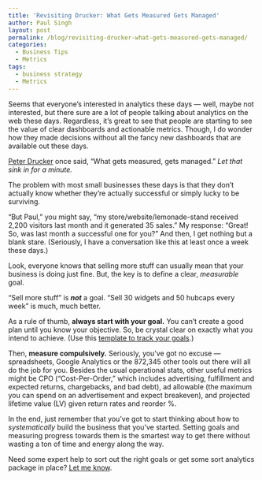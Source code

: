```yaml
---
title: 'Revisiting Drucker: What Gets Measured Gets Managed'
author: Paul Singh
layout: post
permalink: /blog/revisiting-drucker-what-gets-measured-gets-managed/
categories:
  - Business Tips
  - Metrics
tags:
  - business strategy
  - Metrics
---
```

Seems that everyone&#8217;s interested in analytics these days &#8212; well, maybe not interested, but there sure are a lot of people talking about analytics on the web these days. Regardless, it&#8217;s great to see that people are starting to see the value of clear dashboards and actionable metrics. Though, I do wonder how they made decisions without all the fancy new dashboards that are available out these days.

[Peter Drucker][1] once said, &#8220;What gets measured, gets managed.&#8221; *Let that sink in for a minute.*

The problem with most small businesses these days is that they don&#8217;t actually know whether they&#8217;re actually successful or simply lucky to be surviving.<!--more-->

&#8220;But Paul,&#8221; you might say, &#8220;my store/website/lemonade-stand received 2,200 visitors last month and it generated 35 sales.&#8221; My response: &#8220;Great! So, was last month a successful one for you?&#8221; And then, I get nothing but a blank stare. (Seriously, I have a conversation like this at least once a week these days.)

Look, everyone knows that selling more stuff can usually mean that your business is doing just fine. But, the key is to define a clear, *measurable* goal.

&#8220;Sell more stuff&#8221; is ***not*** a goal. &#8220;Sell 30 widgets and 50 hubcaps every week&#8221; is much, much better.

As a rule of thumb, **always start with your goal.** You can&#8217;t create a good plan until you know your objective. So, be crystal clear on exactly what you intend to achieve. (Use this [template to track your goals][2].)

Then, **measure compulsively.** Seriously, you&#8217;ve got no excuse &#8212; spreadsheets, Google Analytics or the 872,345 other tools out there will all do the job for you. Besides the usual operational stats, other useful metrics might be CPO (“Cost-Per-Order,” which includes advertising, fulfillment and expected returns, chargebacks, and bad debt), ad allowable (the maximum you can spend on an advertisement and expect breakeven), and projected lifetime value (LV) given return rates and reorder %.

In the end, just remember that you&#8217;ve got to start thinking about how to *systematically* build the business that you&#8217;ve started. Setting goals and measuring progress towards them is the smartest way to get there without wasting a ton of time and energy along the way.

Need some expert help to sort out the right goals or get some sort analytics package in place? [Let me know][3].

 [1]: http://en.wikipedia.org/wiki/Peter_Drucker
 [2]: http://www.resultsjunkies.com/wp-content/plugins/download-monitor/download.php?id=2
 [3]: http://www.resultsjunkies.com/consulting